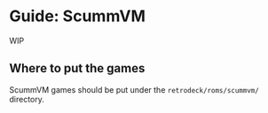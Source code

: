 # Guide: ScummVM

WIP

## Where to put the games
ScummVM games should be put under the `retrodeck/roms/scummvm/` directory.
